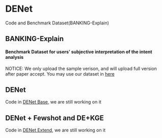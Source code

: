 # DENet
Code and Benchmark Dataset(BANKING-Explain)

## BANKING-Explain
#### Benchmark Dataset for users’ subjective interpretation of the intent analysis
NOTICE: We only upload the sample verison, and will upload full version after paper accept. 
You may use our dataset in [here](https://github.com/yuanxiaoheben/DENet/tree/main/BANKING-Explain)
## DENet
Code in [DENet Base](https://github.com/yuanxiaoheben/DENet/tree/main/denet_base), we are still working on it

## DENet + Fewshot and DE+KGE 
Code in [DENet Extend](https://github.com/yuanxiaoheben/DENet/tree/main/denet_extend/), we are still working on it


